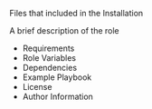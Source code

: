 Files that included in the Installation

A brief description of the role

- Requirements
- Role Variables
- Dependencies
- Example Playbook
- License
- Author Information
